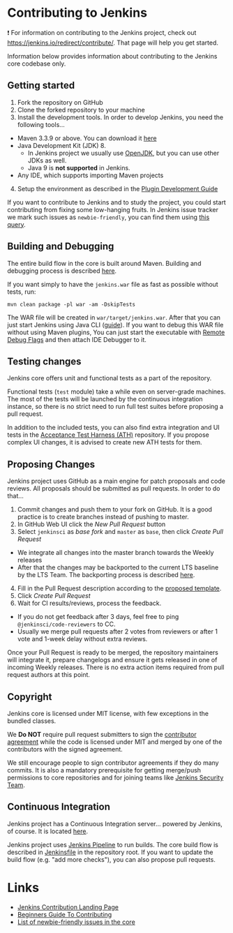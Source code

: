# Contributing to Jenkins

:exclamation: For information on contributing to the Jenkins project, check out https://jenkins.io/redirect/contribute/. That page will help you get started.

Information below provides information about contributing to the Jenkins core codebase only.

## Getting started

1. Fork the repository on GitHub
2. Clone the forked repository to your machine
3. Install the development tools. In order to develop Jenkins, you need the following tools...
  * Maven 3.3.9 or above. You can download it [here](https://maven.apache.org/download.cgi)
  * Java Development Kit (JDK) 8. 
    - In Jenkins project we usually use [OpenJDK](http://openjdk.java.net/), 
  but you can use other JDKs as well.
    - Java 9 is **not supported** in Jenkins.
  * Any IDE, which supports importing Maven projects
4. Setup the environment as described in the [Plugin Development Guide](https://wiki.jenkins.io/display/JENKINS/Plugin+tutorial#Plugintutorial-SettingUpEnvironment)

If you want to contribute to Jenkins and to study the project, 
you could start contributing from fixing some low-hanging fruits.
In Jenkins issue tracker we mark such issues as `newbie-friendly`, you can find them
using [this query](https://issues.jenkins-ci.org/issues/?jql=project%20%3D%20JENKINS%20AND%20status%20in%20(Open%2C%20%22In%20Progress%22%2C%20Reopened)%20AND%20component%20%3D%20core%20AND%20labels%20in%20(newbie-friendly)).

## Building and Debugging

The entire build flow in the core is built around Maven. 
Building and debugging process is described [here](https://wiki.jenkins-ci.org/display/JENKINS/Building+Jenkins).

If you want simply to have the `jenkins.war` file as fast as possible without tests, run:

    mvn clean package -pl war -am -DskipTests

The WAR file will be created in `war/target/jenkins.war`. 
After that you can just start Jenkins using Java CLI ([guide](https://wiki.jenkins.io/display/JENKINS/Starting+and+Accessing+Jenkins)).
If you want to debug this WAR file without using Maven plugins,
You can just start the executable with [Remote Debug Flags](https://stackoverflow.com/questions/975271/remote-debugging-a-java-application) 
and then attach IDE Debugger to it.

## Testing changes

Jenkins core offers unit and functional tests as a part of the repository.

Functional tests (`test` module) take a while even on server-grade machines.
The most of the tests will be launched by the continuous integration instance,
so there is no strict need to run full test suites before proposing a pull request.

In addition to the included tests, you can also find extra integration and UI 
tests in the [Acceptance Test Harness (ATH)](https://github.com/jenkinsci/acceptance-test-harness) repository.
If you propose complex UI changes, it is advised to create new ATH tests for them.

## Proposing Changes

Jenkins project uses GitHub as a main engine for patch proposals and code reviews.
All proposals should be submitted as pull requests.
In order to do that...

1. Commit changes and push them to your fork on GitHub. 
It is a good practice is to create branches instead of pushing to master.
2. In GitHub Web UI click the _New Pull Request_ button
3. Select `jenkinsci` as _base fork_ and `master` as `base`, then click _Create Pull Request_
  * We integrate all changes into the master branch towards the Weekly releases
  * After that the changes may be backported to the current LTS baseline by the LTS Team.
    The backporting process is described [here](https://jenkins.io/download/lts/).
4. Fill in the Pull Request description according to the [proposed template](.github/PULL_REQUEST_TEMPLATE.md).
5. Click _Create Pull Request_
6. Wait for CI results/reviews, process the feedback.
  * If you do not get feedback after 3 days, feel free to ping `@jenkinsci/code-reviewers` to CC.
  * Usually we merge pull requests after 2 votes from reviewers or after 1 vote and 1-week delay without extra reviews.

Once your Pull Request is ready to be merged, 
the repository maintainers will integrate it, prepare changelogs and 
ensure it gets released in one of incoming Weekly releases.
There is no extra action items required from pull request authors at this point.

## Copyright

Jenkins core is licensed under MIT license, with few exceptions in the bundled classes.

We **Do NOT** require pull request submitters to sign the [contributor agreement](https://wiki.jenkins.io/display/JENKINS/Copyright+on+source+code)
while the code is licensed under MIT and merged by one of the contributors with the signed agreement.

We still encourage people to sign contributor agreements if they do many commits.
It is also a mandatory prerequisite for getting merge/push permissions to core repositories 
and for joining teams like [Jenkins Security Team](https://jenkins.io/security/#team).

## Continuous Integration

Jenkins project has a Continuous Integration server... powered by Jenkins, of course.
It is located [here](https://ci.jenkins.io/).

Jenkins project uses [Jenkins Pipeline](https://jenkins.io/doc/book/pipeline/) to run builds.
The core build flow is described in [Jenkinsfile](./Jenkinsfile) in the repository root.
If you want to update the build flow (e.g. "add more checks"),
you can also propose pull requests.

# Links

* [Jenkins Contribution Landing Page](https://jenkins.io/redirect/contribute/)
* [Beginners Guide To Contributing](https://wiki.jenkins.io/display/JENKINS/Beginners+Guide+to+Contributing)
* [List of newbie-friendly issues in the core](https://issues.jenkins-ci.org/issues/?jql=project%20%3D%20JENKINS%20AND%20status%20in%20(Open%2C%20%22In%20Progress%22%2C%20Reopened)%20AND%20component%20%3D%20core%20AND%20labels%20in%20(newbie-friendly))


